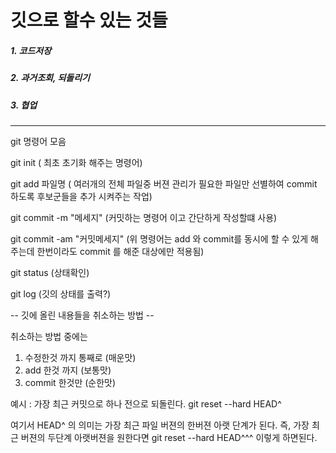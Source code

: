 

깃으로 할수 있는 것들
====================
##### 1. 코드저장
##### 2. 과거조회, 되돌리기
##### 3. 협업

***



git 명령어 모음

git init ( 최초 초기화 해주는 명령어)

git add 파일명 ( 여러개의 전체 파일중 버젼 관리가 필요한 파일만 선별하여 commit 하도록 후보군들을 추가 시켜주는 작업)

git commit -m "메세지" (커밋하는 명령어 이고 간단하게 작성할떄 사용)

git commit -am  "커밋메세지"
(위 명령어는 add 와 commit를 동시에 할 수 있게 해주는데 한번이라도 commit 를 해준 대상에만 적용됨)

git status (상태확인)

git log (깃의 상태를 출력?)



-- 깃에 올린 내용들을 취소하는 방법 --

취소하는 방법 중에는

1. 수정한것 까지 통째로 (매운맛)
2. add 한것 까지 (보통맛)
3. commit 한것만 (순한맛)

예시 : 가장 최근 커밋으로 하나 전으로 되돌린다.
git reset --hard HEAD^ 

여기서 HEAD^ 의 의미는 가장 최근 파일 버젼의 한버젼 아랫 단계가 된다.
즉,
가장 최근 버젼의 두단계 아랫버젼을 원한다면
git reset --hard HEAD^^^ 이렇게 하면된다.

